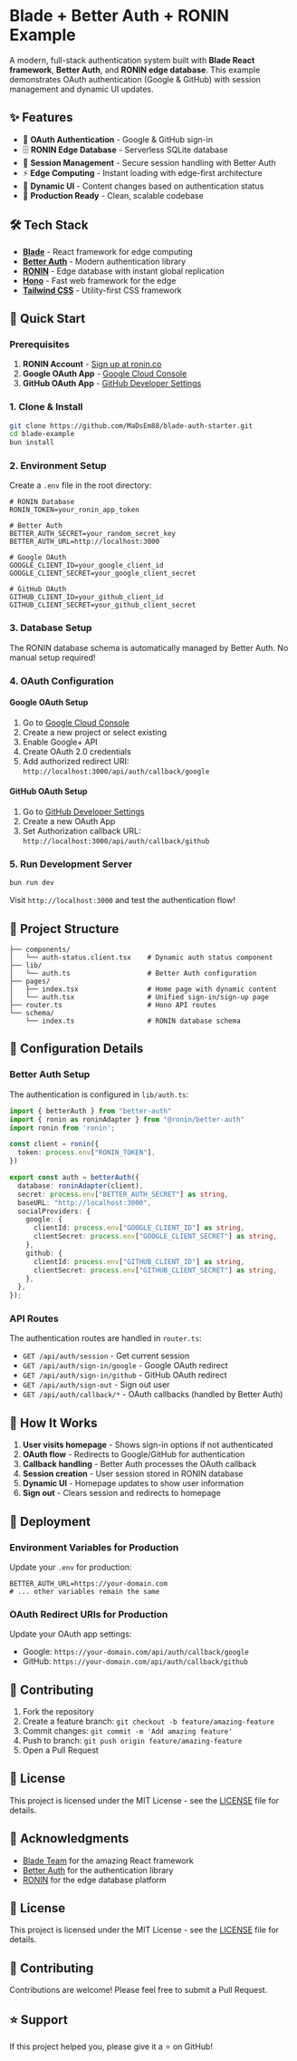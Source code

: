 # Blade + Better Auth + RONIN Example

A modern, full-stack authentication system built with **Blade React framework**, **Better Auth**, and **RONIN edge database**. This example demonstrates OAuth authentication (Google & GitHub) with session management and dynamic UI updates.

## ✨ Features

- 🔐 **OAuth Authentication** - Google & GitHub sign-in
- 🗄️ **RONIN Edge Database** - Serverless SQLite database
- 🔄 **Session Management** - Secure session handling with Better Auth
- ⚡ **Edge Computing** - Instant loading with edge-first architecture
- 🎨 **Dynamic UI** - Content changes based on authentication status
- 🚀 **Production Ready** - Clean, scalable codebase

## 🛠️ Tech Stack

- **[Blade](https://blade.ronin.co)** - React framework for edge computing
- **[Better Auth](https://better-auth.com)** - Modern authentication library
- **[RONIN](https://ronin.co)** - Edge database with instant global replication
- **[Hono](https://hono.dev)** - Fast web framework for the edge
- **[Tailwind CSS](https://tailwindcss.com)** - Utility-first CSS framework

## 🚀 Quick Start

### Prerequisites

1. **RONIN Account** - [Sign up at ronin.co](https://ronin.co)
2. **Google OAuth App** - [Google Cloud Console](https://console.cloud.google.com)
3. **GitHub OAuth App** - [GitHub Developer Settings](https://github.com/settings/developers)

### 1. Clone & Install

```bash
git clone https://github.com/MaDsEm88/blade-auth-starter.git
cd blade-example
bun install
```

### 2. Environment Setup

Create a `.env` file in the root directory:

```env
# RONIN Database
RONIN_TOKEN=your_ronin_app_token

# Better Auth
BETTER_AUTH_SECRET=your_random_secret_key
BETTER_AUTH_URL=http://localhost:3000

# Google OAuth
GOOGLE_CLIENT_ID=your_google_client_id
GOOGLE_CLIENT_SECRET=your_google_client_secret

# GitHub OAuth
GITHUB_CLIENT_ID=your_github_client_id
GITHUB_CLIENT_SECRET=your_github_client_secret
```

### 3. Database Setup

The RONIN database schema is automatically managed by Better Auth. No manual setup required!

### 4. OAuth Configuration

#### Google OAuth Setup
1. Go to [Google Cloud Console](https://console.cloud.google.com)
2. Create a new project or select existing
3. Enable Google+ API
4. Create OAuth 2.0 credentials
5. Add authorized redirect URI: `http://localhost:3000/api/auth/callback/google`

#### GitHub OAuth Setup
1. Go to [GitHub Developer Settings](https://github.com/settings/developers)
2. Create a new OAuth App
3. Set Authorization callback URL: `http://localhost:3000/api/auth/callback/github`

### 5. Run Development Server

```bash
bun run dev
```

Visit `http://localhost:3000` and test the authentication flow!

## 📁 Project Structure

```
├── components/
│   └── auth-status.client.tsx    # Dynamic auth status component
├── lib/
│   └── auth.ts                   # Better Auth configuration
├── pages/
│   ├── index.tsx                 # Home page with dynamic content
│   └── auth.tsx                  # Unified sign-in/sign-up page
├── router.ts                     # Hono API routes
└── schema/
    └── index.ts                  # RONIN database schema
```

## 🔧 Configuration Details

### Better Auth Setup

The authentication is configured in `lib/auth.ts`:

```typescript
import { betterAuth } from "better-auth"
import { ronin as roninAdapter } from "@ronin/better-auth"
import ronin from 'ronin';

const client = ronin({
  token: process.env["RONIN_TOKEN"],
})

export const auth = betterAuth({
  database: roninAdapter(client),
  secret: process.env["BETTER_AUTH_SECRET"] as string,
  baseURL: "http://localhost:3000",
  socialProviders: {
    google: {
      clientId: process.env["GOOGLE_CLIENT_ID"] as string,
      clientSecret: process.env["GOOGLE_CLIENT_SECRET"] as string,
    },
    github: {
      clientId: process.env["GITHUB_CLIENT_ID"] as string,
      clientSecret: process.env["GITHUB_CLIENT_SECRET"] as string,
    },
  },
});
```

### API Routes

The authentication routes are handled in `router.ts`:

- `GET /api/auth/session` - Get current session
- `GET /api/auth/sign-in/google` - Google OAuth redirect
- `GET /api/auth/sign-in/github` - GitHub OAuth redirect
- `GET /api/auth/sign-out` - Sign out user
- `GET /api/auth/callback/*` - OAuth callbacks (handled by Better Auth)

## 🎯 How It Works

1. **User visits homepage** - Shows sign-in options if not authenticated
2. **OAuth flow** - Redirects to Google/GitHub for authentication
3. **Callback handling** - Better Auth processes the OAuth callback
4. **Session creation** - User session stored in RONIN database
5. **Dynamic UI** - Homepage updates to show user information
6. **Sign out** - Clears session and redirects to homepage

## 🚀 Deployment

### Environment Variables for Production

Update your `.env` for production:

```env
BETTER_AUTH_URL=https://your-domain.com
# ... other variables remain the same
```

### OAuth Redirect URIs for Production

Update your OAuth app settings:
- Google: `https://your-domain.com/api/auth/callback/google`
- GitHub: `https://your-domain.com/api/auth/callback/github`

## 🤝 Contributing

1. Fork the repository
2. Create a feature branch: `git checkout -b feature/amazing-feature`
3. Commit changes: `git commit -m 'Add amazing feature'`
4. Push to branch: `git push origin feature/amazing-feature`
5. Open a Pull Request

## 📝 License

This project is licensed under the MIT License - see the [LICENSE](LICENSE) file for details.

## 🙏 Acknowledgments

- [Blade Team](https://blade.im) for the amazing React framework
- [Better Auth](https://better-auth.com) for the authentication library
- [RONIN](https://ronin.co) for the edge database platform
## 📄 License

This project is licensed under the MIT License - see the [LICENSE](LICENSE) file for details.

## 🤝 Contributing

Contributions are welcome! Please feel free to submit a Pull Request.

## ⭐ Support

If this project helped you, please give it a ⭐ on GitHub!
